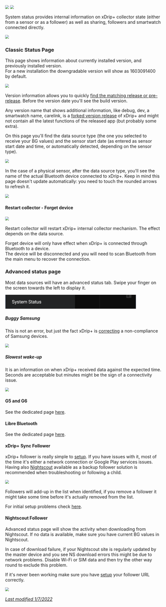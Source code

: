 <img src="../../images/hamburger_menu.png" style="zoom:75%;" />  
<img src="../../images/M-SS.png" style="zoom:75%;" />  

System status provides internal information on xDrip+ collector state (either from a sensor or as a follower) as well as sharing, followers and smartwatch connected directly.

<img src="../images/M-SS-VerNew.png" style="zoom:75%;" />

### Classic Status Page

This page shows information about currently installed version, and previously installed version.  
For a new installation the downgradable version will show as 1603091400 by default.

<img src="../../images/M-SS-Ver.png" style="zoom:75%;" />

Version information allows you to quickly [find the matching release or pre-release](https://github.com/NightscoutFoundation/xDrip/releases). Before the version date you'll see the build version.

Any version name that shows additional information, like debug, dev, a smartwatch name, carelink, is a [forked version release](../../install/download/#forked-versions) of xDrip+ and might not contain all the latest functions of the released app (but probably some extra).

On this page you'll find the data source type (the one you selected to receive your BG values) and the sensor start date (as entered as sensor start date and time, or automatically detected, depending on the sensor type).

<img src="../images/M-SS-CS1.png" style="zoom:75%;" />

In the case of a physical sensor, after the data source type, you'll see the name of the actual Bluetooth device connected to xDrip+. Keep in mind this page doesn't update automatically: you need to touch the rounded arrows to refresh it.

<img src="../images/M-SS-CS2.png" style="zoom:75%;" />

#### Restart collector - Forget device

<img src="../images/M-SS-CSRCFD.png" style="zoom:75%;" />

Restart collector will restart xDrip+ internal collector mechanism. The effect depends on the data source.

Forget device will only have effect when xDrip+ is connected through Bluetooth to a device.  
The device will be disconnected and you will need to scan Bluetooth from the main menu to recover the connection.

### Advanced status page

Most data sources will have an advanced status tab. Swipe your finger on the screen towards the left to display it.

<img src="../images/M-SS.png" style="zoom:75%;" />

##### Buggy Samsung

This is not an error, but just the fact xDrip+ is [correcting](https://github.com/NightscoutFoundation/xDrip/issues/435) a non-compliance of Samsung devices.

<img src="../images/M-SS-CSBSsg.png" style="zoom:75%;" />

##### Slowest wake-up

It is an information on when xDrip+ received data against the expected time. Seconds are acceptable but minutes might be the sign of a connectivity issue.

<img src="../images/M-SS-CSWU.png" style="zoom:75%;" />

#### G5 and G6 

See the dedicated page [here](../connection).

#### Libre Bluetooth

See the dedicated page [here](../librebridge).

#### xDrip+ Sync Follower

xDrip+ follower is really simple to [setup](../../use/syncsetup). If you have issues with it, most of the time it's either a network connection or Google Play services issues.  
Having also [Nightscout](https://nightscout.github.io/) available as a backup follower solution is recommended when troubleshooting or following a child.

<img src="../images/M-SS-xF.png" style="zoom:75%;" />

Followers will add-up in the list when identified, if you remove a follower it might take some time before it's actually removed from the list.

For initial setup problems check [here](../../install/xdripfollower/).

#### Nightscout Follower

Advanced status page will show the activity when downloading from Nightscout. If no data is available, make sure you have current BG values in Nightscout.

In case of download failure, if your Nightscout site is regularly updated by the master device and you see NS download errors this might be due to network problems. Disable Wi-Fi or SIM data and then try the other way round to exclude this problem.

If it's never been working make sure you have [setup](../../install/nightscoutfollower) your follower URL correctly.

<img src="../images/M-SS-NF.png" style="zoom:75%;" />

</br>

[*Last modified 1/7/2022*](https://github.com/NightscoutFoundation/xDrip/releases/tag/2022.07.01)
